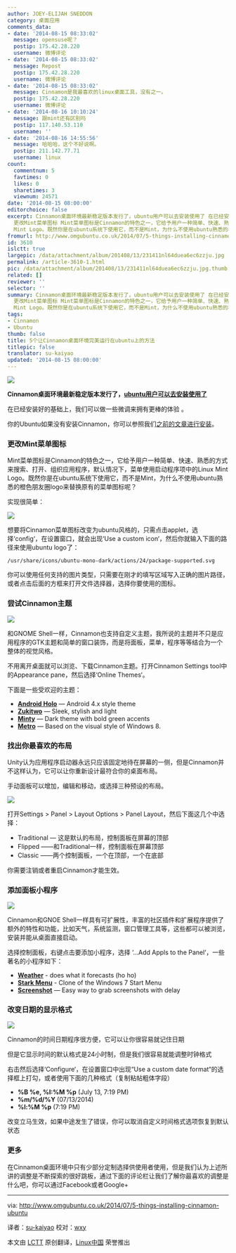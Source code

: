 ```yaml
---
author: JOEY-ELIJAH SNEDDON
category: 桌面应用
comments_data:
- date: '2014-08-15 08:33:02'
  message: opensuse呢？
  postip: 175.42.28.220
  username: 微博评论
- date: '2014-08-15 08:33:02'
  message: Repost
  postip: 175.42.28.220
  username: 微博评论
- date: '2014-08-15 08:33:02'
  message: Cinnamon是我最喜欢的linux桌面工具，没有之一。
  postip: 175.42.28.220
  username: 微博评论
- date: '2014-08-16 10:10:24'
  message: 跟mint还有区别吗
  postip: 117.140.53.110
  username: ''
- date: '2014-08-16 14:55:56'
  message: 哈哈哈，这个不好说啊。
  postip: 211.142.77.71
  username: linux
count:
  commentnum: 5
  favtimes: 0
  likes: 0
  sharetimes: 3
  viewnum: 24571
date: '2014-08-15 08:00:00'
editorchoice: false
excerpt: Cinnamon桌面环境最新稳定版本发行了，ubuntu用户可以去安装使用了 在已经安装好的基础上，我们可以做一些微调来拥有更棒的体验。 你的Ubuntu如果没有安装Cinnamon，你可以参照我们之前的文章进行安装。
  更改Mint菜单图标 Mint菜单图标是Cinnamon的特色之一，它给予用户一种简单、快速、熟悉的方式来搜索、打开、组织应用程序，默认情况下，菜单使用启动程序项中的Linux
  Mint Logo。既然你是在ubuntu系统下使用它，而不是Mint，为什么不使用ubuntu熟悉的橙色朋友圈logo来替换原有的菜单图标呢？ 实现很简单：  想要将Cinnamon菜单图标改变
fromurl: http://www.omgubuntu.co.uk/2014/07/5-things-installing-cinnamon-ubuntu
id: 3610
islctt: true
largepic: /data/attachment/album/201408/13/231411nl64duea6ec6zzju.jpg
permalink: /article-3610-1.html
pic: /data/attachment/album/201408/13/231411nl64duea6ec6zzju.jpg.thumb.jpg
related: []
reviewer: ''
selector: ''
summary: Cinnamon桌面环境最新稳定版本发行了，ubuntu用户可以去安装使用了 在已经安装好的基础上，我们可以做一些微调来拥有更棒的体验。 你的Ubuntu如果没有安装Cinnamon，你可以参照我们之前的文章进行安装。
  更改Mint菜单图标 Mint菜单图标是Cinnamon的特色之一，它给予用户一种简单、快速、熟悉的方式来搜索、打开、组织应用程序，默认情况下，菜单使用启动程序项中的Linux
  Mint Logo。既然你是在ubuntu系统下使用它，而不是Mint，为什么不使用ubuntu熟悉的橙色朋友圈logo来替换原有的菜单图标呢？ 实现很简单：  想要将Cinnamon菜单图标改变
tags:
- Cinnamon
- Ubuntu
thumb: false
title: 5个让Cinnamon桌面环境完美运行在ubuntu上的方法
titlepic: false
translator: su-kaiyao
updated: '2014-08-15 08:00:00'
---
```


![](/data/attachment/album/201408/13/231411nl64duea6ec6zzju.jpg)


**Cinnamon桌面环境最新稳定版本发行了，[ubuntu用户可以去安装使用了](http://www.omgubuntu.co.uk/2014/07/new-cinnamon-ubuntu-14-04-ppa-stable)**


在已经安装好的基础上，我们可以做一些微调来拥有更棒的体验 。


你的Ubuntu如果没有安装Cinnamon，你可以参照我们[之前的文章进行安装](http://www.omgubuntu.co.uk/2014/07/new-cinnamon-ubuntu-14-04-ppa-stable)。


### 更改Mint菜单图标


Mint菜单图标是Cinnamon的特色之一，它给予用户一种简单、快速、熟悉的方式来搜索、打开、组织应用程序，默认情况下，菜单使用启动程序项中的Linux Mint Logo。既然你是在ubuntu系统下使用它，而不是Mint，为什么不使用ubuntu熟悉的橙色朋友圈logo来替换原有的菜单图标呢？


实现很简单：


![](/data/attachment/album/201408/13/231412eaau4uie4uldrzr4.jpg)


想要将Cinnamon菜单图标改变为ubuntu风格的，只需点击applet，选择‘config‘，在设置窗口，就会出现‘Use a custom icon‘，然后你就输入下面的路径来使用ubuntu logo了：



```
/usr/share/icons/ubuntu-mono-dark/actions/24/package-supported.svg

```

你可以使用任何支持的图片类型，只需要在刚才的填写区域写入正确的图片路径，或者点击后面的方框来打开文件选择器，选择你要使用的图标。


### 尝试Cinnamon主题


![](/data/attachment/album/201408/13/231414j0cmfj7qxvxz9x7f.jpg)


和GNOME Shell一样，Cinnamon也支持自定义主题，我所说的主题并不只是应用程序的GTK主题和简单的窗口装饰，而是将面板，菜单，程序等等结合为一个整体的视觉风格。


不用离开桌面就可以浏览、下载Cinnamon主题。打开Cinnamon Settings tool中的Appearance pane，然后选择‘Online Themes‘。


下面是一些受欢迎的主题：


* [**Android Holo**](http://cinnamon-spices.linuxmint.com/themes/view/122) — Android 4.x style theme
* [**Zukitwo**](http://cinnamon-spices.linuxmint.com/themes/view/219) — Sleek, stylish and light
* [**Minty**](http://cinnamon-spices.linuxmint.com/themes/view/25) — Dark theme with bold green accents
* [**Metro**](http://cinnamon-spices.linuxmint.com/themes/view/188) — Based on the visual style of Windows 8.


### 找出你最喜欢的布局


Unity认为应用程序启动器永远只应该固定地待在屏幕的一侧，但是Cinnamon并不这样认为，它可以让你重新设计最符合你的桌面布局。


手动面板可以增加，编辑和移动，或选择三种预设的布局。


![](/data/attachment/album/201408/13/231416m4hlto6go7l40l1g.jpg)


打开Settings > Panel > Layout Options > Panel Layout，然后下面这几个中选择：


* Traditional — 这是默认的布局，控制面板在屏幕的顶部
* Flipped ——和Traditional一样，控制面板在屏幕顶部
* Classic ——两个控制面板，一个在顶部，一个在底部


你需要注销或者重启Cinnamon才能生效。


### 添加面板小程序


![](/data/attachment/album/201408/13/231419zr39vwy933zkzm9z.png)


Cinnamon和GNOE Shell一样具有可扩展性，丰富的社区插件和扩展程序提供了额外的特性和功能，比如天气，系统监测，窗口管理工具等，这些都可以被浏览，安装并能从桌面直接启动。


选择控制面板，右键点击要添加小程序，选择 ‘…Add Appls to the Panel‘，一些著名的小程序如下：


* [**Weather**](http://cinnamon-spices.linuxmint.com/applets/view/17) - does what it forecasts (ho ho)
* [**Stark Menu**](http://cinnamon-spices.linuxmint.com/applets/view/168) - Clone of the Windows 7 Start Menu
* [**Screenshot**](http://cinnamon-spices.linuxmint.com/applets/view/35) — Easy way to grab screenshots with delay


### 改变日期的显示格式


![](/data/attachment/album/201408/13/231420mz9dzifltiddzirt.jpg)


Cinnamon的时间日期程序很方便，它可以让你很容易就记住日期


但是它显示时间的默认格式是24小时制，但是我们很容易就能调整时钟格式


右击然后选择‘Configure‘，在设置窗口中出现“Use a custom date format“的选择框上打勾，或者使用下面的几种格式（复制粘帖粗体字段）


* **%B %e, %I:%M %p** (July 13, 7:19 PM)
* **%m/%d/%Y** (07/13/2014)
* **%l:%M %p** (7:19 PM)


改变立马生效，如果中途发生了错误，你可以取消自定义时间格式选项恢复到默认状态


### 更多


在Cinnamon桌面环境中只有少部分定制选择供使用者使用，但是我们认为上述所讲的调整是不断探索的很好跳板，通过下面的评论栏让我们了解你最喜欢的调整是什么吧，你可以通过Facebook或者Google+




---


via: <http://www.omgubuntu.co.uk/2014/07/5-things-installing-cinnamon-ubuntu>


译者：[su-kaiyao](https://github.com/su-kaiyao) 校对：[wxy](https://github.com/wxy)


本文由 [LCTT](https://github.com/LCTT/TranslateProject) 原创翻译，[Linux中国](http://linux.cn/) 荣誉推出